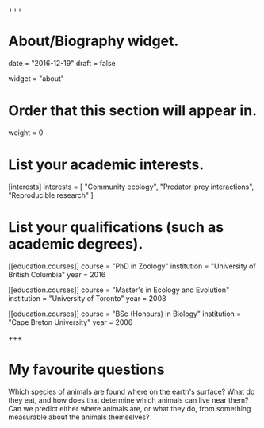 +++
# About/Biography widget.

date = "2016-12-19"
draft = false

widget = "about"

# Order that this section will appear in.
weight = 0

# List your academic interests.
[interests]
  interests = [
    "Community ecology",
    "Predator-prey interactions",
    "Reproducible research"
  ]

# List your qualifications (such as academic degrees).
[[education.courses]]
  course = "PhD in Zoology"
  institution = "University of British Columbia"
  year = 2016

[[education.courses]]
  course = "Master's in Ecology and Evolution"
  institution = "University of Toronto"
  year = 2008

[[education.courses]]
  course = "BSc (Honours) in Biology"
  institution = "Cape Breton University"
  year = 2006

+++

# My favourite questions

Which species of animals are found where on the earth's surface? What do they eat, and how does that determine which animals can live near them? Can we predict either where animals are, or what they do, from something measurable about the animals themselves?
